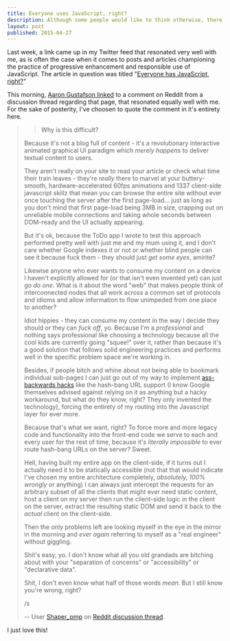 ```yaml
---
title: Everyone uses JavaScript, right?
description: Although some people would like to think otherwise, there are cases out there when JavaScript just isn’t available.
layout: post
published: 2015-04-27
---
```


Last week, a link came up in my Twitter feed that resonated very well with me, as is often the case when it comes to posts and articles championing the practice of progressive enhancement and responsible use of JavaScript. The article in question was titled "[Everyone has JavaScript, right?](http://kryogenix.org/code/browser/everyonehasjs.html)"

This morning, [Aaron Gustafson linked](https://twitter.com/AaronGustafson/status/592538938256060417) to a comment on Reddit from a discussion thread regarding that page, that resonated equally well with me. For the sake of posterity, I've choosen to quote the comment in it's entirety here.

>> Why is this difficult?
>
> Because it's not a blog full of content - it's a revolutionary interactive animated graphical UI paradigm which *merely happens* to deliver textual content to users.
>
> They aren't really on your site to read your article or check what time their train leaves - they're *really* there to marvel at your buttery-smooth, hardware-accelerated 60fps animations and 1337 client-side javascript skillz that mean you can browse the entire site without ever once touching the server after the first page-load... just as long as you don't mind that first page-load being 3MB in size, crapping out on unreliable mobile connections and taking whole seconds between DOM-ready and the UI actually appearing.
>
> But it's ok, because the ToDo app I wrote to test this approach performed pretty well with just me and my mum using it, and I don't care whether Google indexes it or not or whether blind people can see it because fuck them - they should just *get some eyes*, amirite?
>
> Likewise anyone who ever wants to consume my content on a device I haven't explicitly allowed for (or that isn't even invented yet) can just go *do one*. What is it about the word "web" that makes people think of interconnected nodes that all work across a common set of protocols and idioms and allow information to flow unimpeded from one place to another?
>
> Idiot hippies - they can consume my content in the way I decide they should or they can *fuck off*, yo. Because I'm a *professional* and nothing says professional like choosing a technology because all the cool kids are currently going "squee!" over it, rather than because it's a good solution that follows solid engineering practices and performs well in the specific problem space we're working in.
>
> Besides, if people bitch and whine about not being able to bookmark individual sub-pages I can just go out of my way to implement [ass-backwards hacks](http://isolani.co.uk/blog/javascript/BreakingTheWebWithHashBangs) like the hash-bang URL support (I know Google themselves advised against relying on it as anything but a hacky workaround, but what do they know, right? They only invented the technology), forcing the entirety of my routing into the Javascript layer for ever more.
>
> Because that's what we want, right? To force more and more legacy code and functionality into the front-end code we serve to each and every user for the rest of time, because it's *literally impossible* to ever route hash-bang URLs on the server? Sweet.
>
> Hell, having built my entire app on the client-side, if it turns out I actually need it to be statically accessible (not that that would indicate I've chosen my entire architecture completely, *absolutely, 100% wrongly* or anything) I can always just intercept the requests for an arbitrary subset of all the clients that might ever need static content, host a client on my server then run the client-side logic in the client on the server, extract the resulting static DOM and send it back to the *actual* client on the client-side.
>
> Then the only problems left are looking myself in the eye in the mirror in the morning and *ever again* referring to myself as a "real engineer" without giggling.
>
> Shit's easy, yo. I don't know what all you old grandads are bitching about with your "separation of concerns" or "accessibility" or "declarative data".
>
> Shit, I don't even know what half of those words *mean*. But I still know you're wrong, right?
>
> /s
>
> -- User [Shaper_pmp](https://www.reddit.com/user/Shaper_pmp) on [Reddit discussion thread](https://www.reddit.com/r/javascript/comments/33p3yg/everyone_has_javascript_right/cqn8vpn).

I just love this!
